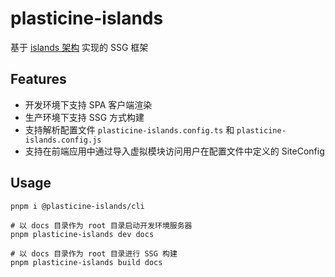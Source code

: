 # plasticine-islands

基于 [islands 架构](https://www.patterns.dev/posts/islands-architecture/) 实现的 SSG 框架

## Features

- 开发环境下支持 SPA 客户端渲染
- 生产环境下支持 SSG 方式构建
- 支持解析配置文件 `plasticine-islands.config.ts` 和 `plasticine-islands.config.js`
- 支持在前端应用中通过导入虚拟模块访问用户在配置文件中定义的 SiteConfig

## Usage

```shell
pnpm i @plasticine-islands/cli

# 以 docs 目录作为 root 目录启动开发环境服务器
pnpm plasticine-islands dev docs

# 以 docs 目录作为 root 目录进行 SSG 构建
pnpm plasticine-islands build docs
```
